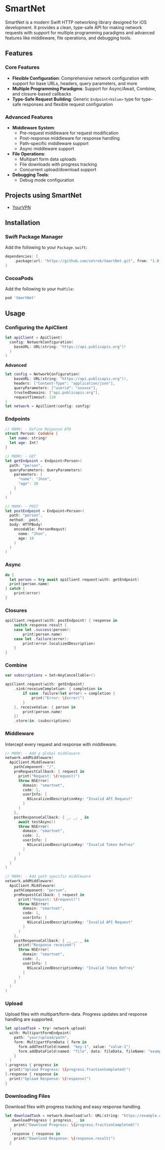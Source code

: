 # SmartNet

SmartNet is a modern Swift HTTP networking library designed for iOS development. It provides a clean, type-safe API for making network requests with support for multiple programming paradigms and advanced features like middleware, file operations, and debugging tools.

## Features

### Core Features

- **Flexible Configuration**: Comprehensive network configuration with support for base URLs, headers, query parameters, and more
- **Multiple Programming Paradigms**: Support for Async/Await, Combine, and closure-based callbacks
- **Type-Safe Request Building**: Generic `Endpoint<Value>` type for type-safe responses and flexible request configuration

### Advanced Features

- **Middleware System**:
  - Pre-request middleware for request modification
  - Post-response middleware for response handling
  - Path-specific middleware support
  - Async middleware support
- **File Operations**:
  - Multipart form data uploads
  - File downloads with progress tracking
  - Concurrent upload/download support
- **Debugging Tools**:
  - Debug mode configuration

## Projects using SmartNet
- [YourVPN](https://yourvpn.world/)

## Installation

### Swift Package Manager

Add the following to your `Package.swift`:

```swift
dependencies: [
    .package(url: "https://github.com/vetrek/SmartNet.git", from: "1.0.0")
]
```

### CocoaPods

Add the following to your `Podfile`:

```ruby
pod 'SmartNet'
```

## Usage

### Configuring the ApiClient

```swift
let apiClient = ApiClient(
  config: NetworkConfiguration(
    baseURL: URL(string: "https://api.publicapis.org")!
  )
)
```

**Advanced**
```swift
let config = NetworkConfiguration(
    baseURL: URL(string: "https://api.publicapis.org")!,
    headers: ["Content-Type": "application/json"],
    queryParameters: ["userid": "xxxxxx"],
    trustedDomains: ["api.publicapis.org"],
    requestTimeout: 120
)
let network = ApiClient(config: config)
```

### Endpoints
```swift
// MARK: - Define Response DTO
struct Person: Codable {
  let name: string?
  let age: Int?
}

// MARK: - GET
let getEndpoint = Endpoint<Person>(
  path: "person",
  queryParameters: QueryParameters(
    parameters: [
      "name": "Jhon",
      "age": 18
    ]
  )
)

// MARK: - POST
let postEndpoint = Endpoint<Person>(
  path: "person",
  method: .post,
  body: HTTPBody(
    encodable: PersonRequst(
      name: "Jhon",
      age: 18
    )
  )
)
```

### Async

```swift
do {
  let person = try await apiClient.request(with: getEndpoint)
  print(person.name)
} catch {
    print(error)
}
```

### Closures

```swift
apiClient.request(with: postEndpoint) { response in
    switch response.result {
    case let .success(person):
        print(person.name)
    case let .failure(error):
        print(error.localizedDescription)
    }
}
```

### Combine

```swift
var subscriptions = Set<AnyCancellable>()

apiClient.request(with: getEndpoint)
    .sink(receiveCompletion: { completion in
        if case .failure(let error) = completion {
            print("Error: \(error)")
        }
    }, receiveValue: { person in
        print(person.name)
    })
    .store(in: &subscriptions)
```

### Middleware

Intercept every request and response with middleware.

```swift
// MARK: - Add a global middleware
network.addMiddleware(
  ApiClient.Middleware(
    pathComponent: "/",
    preRequestCallback: { request in
      print("Request: \(request)")
      throw NSError(
        domain: "smartnet",
        code: 1, 
        userInfo: [
          NSLocalizedDescriptionKey: "Invalid API Request"
        ]
      )
    },
    postResponseCallback: { _, _, _ in
      await testAsync()
      throw NSError(
        domain: "smartnet", 
        code: 2,
        userInfo: [
          NSLocalizedDescriptionKey: "Invalid Token Refres"
        ]
      )
    }
  )
)

// MARK: - Add path specific middleware
network.addMiddleware(
  ApiClient.Middleware(
    pathComponent: "person",
    preRequestCallback: { request in
      print("Request: \(request)")
      throw NSError(
        domain: "smartnet",
        code: 1, 
        userInfo: [
          NSLocalizedDescriptionKey: "Invalid API Request"
        ]
      )
    },
    postResponseCallback: { _, _, _ in
      print("Response received")
      throw NSError(
        domain: "smartnet", 
        code: 2,
        userInfo: [
          NSLocalizedDescriptionKey: "Invalid Token Refres"
        ]
      )
    }
  )
)
```

### Upload

Upload files with multipart/form-data. Progress updates and response handling are supported.

```swift
let uploadTask = try! network.upload(
  with: MultipartFormEndpoint(
    path: "your/upload/path",
    form: MultipartFormData { form in
      form.addTextField(named: "key-1", value: "value-1")
      form.addDataField(named: "file", data: fileData, fileName: "example.jpg", mimeType: "image/jpeg")
    }
  )
).progress { progress in
  print("Upload Progress: \(progress.fractionCompleted)")
}.response { response in
  print("Upload Response: \(response)")
}
```

### Downloading Files

Download files with progress tracking and easy response handling.

```swift
let downloadTask = network.download(url: URL(string: "https://example.com/file.zip")!)?
  .downloadProgress { progress, _ in
    print("Download Progress: \(progress.fractionCompleted)")
  }
  .response { response in
    print("Download Response: \(response.result)")
  }
```
